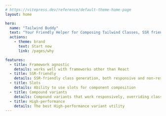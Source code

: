 ```yaml
---
# https://vitepress.dev/reference/default-theme-home-page
layout: home

hero:
  name: "Tailwind Buddy"
  text: "Your Friendly Helper for Composing Tailwind Classes, SSR friendly 🎨"
  actions:
    - theme: brand
      text: Start now
      link: /pages/why

features:
  - title: Framework agnostic
    details: works well with frameworks other than React
  - title: SSR-friendly
    details: SSR-friendly class generation, both responsive and non-responsive
  - title: Slots
    details: Ability to use slots for component composition
  - title: Compound variants
    details: Compound variants that work responsively, overriding classes based on variant values and other props
  - title: High-performance
    details: The best High-performance variant utility
---
```


